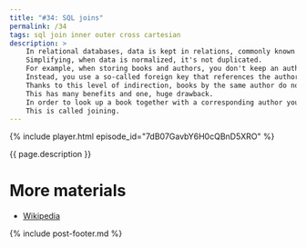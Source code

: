 ```yaml
---
title: "#34: SQL joins"
permalink: /34
tags: sql join inner outer cross cartesian
description: >
    In relational databases, data is kept in relations, commonly known as tables.
    Simplifying, when data is normalized, it's not duplicated.
    For example, when storing books and authors, you don't keep an author's name next to a book record.
    Instead, you use a so-called foreign key that references the author in another table.
    Thanks to this level of indirection, books by the same author do not store repeated information.
    This has many benefits and one, huge drawback.
    In order to look up a book together with a corresponding author you must somehow correlate these two tables.
    This is called joining.
---
```


{% include player.html episode_id="7dB07GavbY6H0cQBnD5XRO" %}

{{ page.description }}

<!--
You can think of joining as taking all records from one table and finding a corresponding record in another table.
Typically, one column in one table must be equal to another column in the other table.
In our example `books` table has an `author_id` column.
That column must reference an existing record in the other table.
Typically, it's a primary key, like `author.id`.
Thinking imperatively, for each book the SQL engine must find an author for a given `author_id`.
In SQL terms it's called _inner join_.
It's written as

```sql
SELECT *
FROM books JOIN authors ON books.author_id = authors.id
```

or with implicit syntax, simply:

```sql
SELECT *
FROM books, authors
WHERE books.author_id = authors.id
```

Now, there are some edge cases.
What if there's a book with no author at all?
For example, the excellent "_Frankenstein_" novel was first published anonymously.
Mary Shelley revealed herself in the second edition.
In our database, the `author_id` is NULL.
Inner join can't find a corresponding author for "_Frankenstein_" so this book is entirely skipped.
This is where _outer joins_ start to appear.
Replace `JOIN` with `LEFT JOIN` and you'll see all books in the result.
Some of them, like "_Frankenstein_", will have `NULL` where author's ID and name were expected.
In the same manner, you can try `RIGHT JOIN`.
In that case you'll end up with authors that never published any book.
Put differently, records in the `authors` table, that are not referenced by any record in the `books` table.

Another interesting side-effect.
If an author never published any novel, he or she will appear once.
The same applies for authors that published just one novel.
Like Margaret Mitchell, who wrote one masterpiece: "_Gone with the Wind_".
But what about authors who published more than one book?
Well, they will appear as many times as many books they written.

There's one more type of `JOIN` worth mentioning.
`CROSS JOIN`.
If you have some math background, this is the Cartesian product of two sets.
Without math background: each and every row from one table is mapped to each and every row of the second table.
This is especially useful combined with another technique: self joins.
Believe it or not, you can join a table with itself.
For example, imagine you are looking for pairs of books published the same year.
A `book` table has a `published_year` column.
But how do you find two books with the same `published_year` value?
Simple!
Join every book with every other book first.
Just be careful, for a tiny library of one hundred books, this produces ten thousand pairs.
So an extra filtering condition is needed to only choose pairs with the same year.
For example:

```sql
select *
from books b1 join books b2
on b1.published_year = b2.published_year
and b1.id > b2.id
```
Aliases `b1` and `b2` are needed to distinguish between `books` tables.
Moreover, a condition on ID excludes duplicates and self-joins.

Implementing fast joins in relational databases requires quite a lot of engineering and optimizations.
But that's a different story.

Thanks for listening, bye!
-->

# More materials

* [Wikipedia](https://en.wikipedia.org/wiki/Join_(SQL))


{% include post-footer.md %}